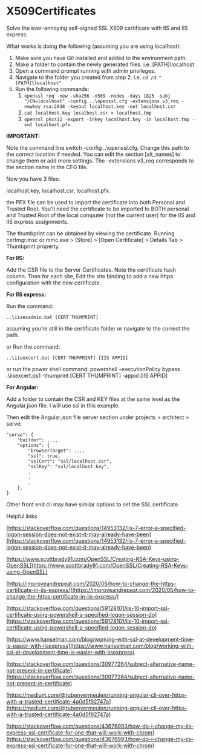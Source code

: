 # X509Certificates
Solve the ever-annoying self-signed SSL X509 certificate with IIS and IIS express.

What works is doing the following (assuming you are using localhost):

1. Make sure you have Git installed and added to the environment path.
2. Make a folder to contain the newly generated files. i.e. [PATH]\localhost
3. Open a command prompt running with admin privileges.
4. Navigate to the folder you created from step 2. i.e. `cd /d "[PATH]\localhost"`
5. Run the following commands:
	1. `openssl req -new -sha256 -x509 -nodes -days 1825 -subj "/CN=localhost" -config ..\openssl.cfg -extensions v3_req -newkey rsa:2048 -keyout localhost.key -out localhost.csr`
	2. `cat localhost.key localhost.csr > localhost.tmp`
	3. `openssl pkcs12 -export -inkey localhost.key -in localhost.tmp -out localhost.pfx`

**IMPORTANT:**

Note the command line switch -config ..\openssl.cfg. Change this path to the correct location if needed. You can edit the section [alt_names] to change them or add more settings. The -extensions v3_req corresponds to the section name in the CFG file.

Now you have 3 files:

localhost.key, localhost.csr, localhost.pfx.

the PFX file can be used to import the certificate into both Personal and Trusted Root. You'll need the certificate to be imported to BOTH personal and Trusted Root of the local computer (not the current user) for the IIS and IIS express assignments.

The thumbprint can be obtained by viewing the certificate. Running certmgr.msc or mmc.exe > [Store] > [Open Certificate] > Details Tab > Thumbprint property.

**For IIS:**

Add the CSR file to the Server Certificates. Note the certificate hash column.
Then for each site, Edit the site binding to add a new https configuration with the new certificate.

**For IIS express:**

Run the command:

    ..\iisexadmin.bat [CERT THUMPRINT]
assuming you're still in the certificate folder or navigate to the correct the path.

or Run the command:

    ..\iisexcert.bat [CERT THUMPRINT] [IIS APPID]

or run the power shell command:
    powershell -executionPolicy bypass .\iisexcert.ps1 -thumprint [CERT THUMPRINT] -appid [IIS APPID]

**For Angular:**

Add a folder to contain the CSR and KEY files at the same level as the Angular.json file. I will use ssl in this example.

Then edit the Angular.json file server section under projects > architect > serve:

    "serve": {
		"builder": ...,
		"options": {
			"browserTarget": ...,
			"ssl": true,
			"sslCert": "ssl/localhost.csr",
			"sslKey": "ssl/localhost.key",
			.
			.
			.
		},
    }

Other front end cli may have similar options to set the SSL certificate.

Helpful links

[https://stackoverflow.com/questions/14953132/iis-7-error-a-specified-logon-session-does-not-exist-it-may-already-have-been](https://stackoverflow.com/questions/14953132/iis-7-error-a-specified-logon-session-does-not-exist-it-may-already-have-been)

[https://www.scottbrady91.com/OpenSSL/Creating-RSA-Keys-using-OpenSSL](https://www.scottbrady91.com/OpenSSL/Creating-RSA-Keys-using-OpenSSL)

[https://improveandrepeat.com/2020/05/how-to-change-the-https-certificate-in-iis-express/](https://improveandrepeat.com/2020/05/how-to-change-the-https-certificate-in-iis-express/)

[https://stackoverflow.com/questions/59128101/iis-10-import-ssl-certificate-using-powershell-a-specified-logon-session-do](https://stackoverflow.com/questions/59128101/iis-10-import-ssl-certificate-using-powershell-a-specified-logon-session-do)

[https://www.hanselman.com/blog/working-with-ssl-at-development-time-is-easier-with-iisexpress](https://www.hanselman.com/blog/working-with-ssl-at-development-time-is-easier-with-iisexpress)

[https://stackoverflow.com/questions/30977264/subject-alternative-name-not-present-in-certificate](https://stackoverflow.com/questions/30977264/subject-alternative-name-not-present-in-certificate)

[https://medium.com/@rubenvermeulen/running-angular-cli-over-https-with-a-trusted-certificate-4a0d5f92747a](https://medium.com/@rubenvermeulen/running-angular-cli-over-https-with-a-trusted-certificate-4a0d5f92747a)

[https://stackoverflow.com/questions/43676993/how-do-i-change-my-iis-express-ssl-certificate-for-one-that-will-work-with-chrom](https://stackoverflow.com/questions/43676993/how-do-i-change-my-iis-express-ssl-certificate-for-one-that-will-work-with-chrom)
 

